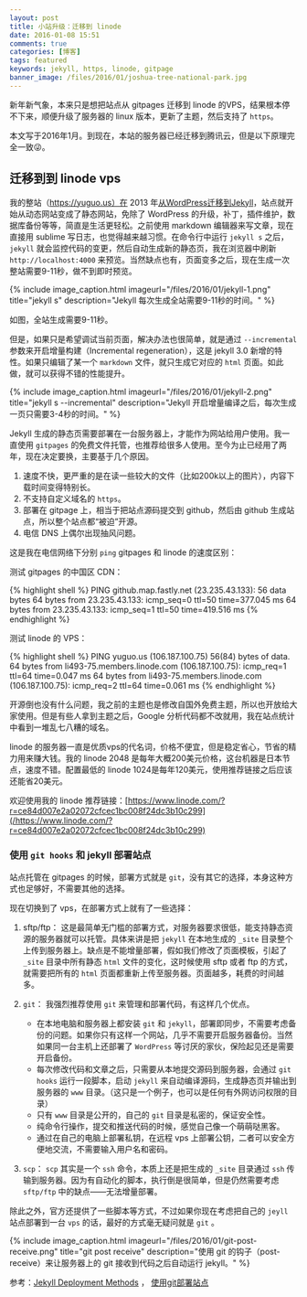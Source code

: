 ```yaml
---
layout: post
title: 小站升级：迁移到 linode
date: 2016-01-08 15:51
comments: true
categories: [博客]
tags: featured
keywords: jekyll, https, linode, gitpage
banner_image: /files/2016/01/joshua-tree-national-park.jpg
---
```


新年新气象，本来只是想把站点从 gitpages 迁移到 linode 的VPS，结果根本停不下来，顺便升级了服务器的 linux 版本，更新了主题，然后支持了 `https`。

<!--more-->

<div class="warning">本文写于2016年1月。到现在，本站的服务器已经迁移到腾讯云，但是以下原理完全一致😜。</div>

## 迁移到到 linode vps

我的整站（https://yuguo.us）在 2013 年[从WordPress迁移到Jekyll](/weblog/github-page-to-amazon-s3/)，站点就开始从动态网站变成了静态网站，免除了 WordPress 的升级，补丁，插件维护，数据库备份等等，简直是生活更轻松。之前使用 markdown 编辑器来写文章，现在直接用 sublime 写日志，也觉得越来越习惯。在命令行中运行 `jekyll s` 之后，`jekyll` 就会监控代码的变更，然后自动生成新的静态页，我在浏览器中刷新 `http://localhost:4000` 来预览。当然缺点也有，页面变多之后，现在生成一次整站需要9-11秒，做不到即时预览。

{% include image_caption.html imageurl="/files/2016/01/jekyll-1.png" title="jekyll s" description="Jekyll 每次生成全站需要9-11秒的时间。" %}

如图，全站生成需要9-11秒。

但是，如果只是希望调试当前页面，解决办法也很简单，就是通过 `--incremental` 参数来开启增量构建（Incremental regeneration），这是 jekyll 3.0 新增的特性。如果只编辑了某一个 `markdown` 文件，就只生成它对应的 `html` 页面。如此做，就可以获得不错的性能提升。

{% include image_caption.html imageurl="/files/2016/01/jekyll-2.png" title="jekyll s --incremental" description="Jekyll 开启增量编译之后，每次生成一页只需要3-4秒的时间。" %}

Jekyll 生成的静态页需要部署在一台服务器上，才能作为网站给用户使用。我一直使用 `gitpages` 的免费文件托管，也推荐给很多人使用。至今为止已经用了两年，现在决定要换，主要基于几个原因。

1. 速度不快，更严重的是在读一些较大的文件（比如200k以上的图片），内容下载时间变得特别长。
2. 不支持自定义域名的 `https`。
3. 部署在 gitpage 上，相当于把站点源码提交到 github，然后由 github 生成站点，所以整个站点都“被迫”开源。
4. 电信 DNS 上偶尔出现抽风问题。

这是我在电信网络下分别 `ping` gitpages 和 linode 的速度区别：

测试 gitpages 的中国区 CDN：

{% highlight shell %}
PING github.map.fastly.net (23.235.43.133): 56 data bytes
64 bytes from 23.235.43.133: icmp_seq=0 ttl=50 time=377.045 ms
64 bytes from 23.235.43.133: icmp_seq=1 ttl=50 time=419.516 ms
{% endhighlight %}

测试 linode 的 VPS：

{% highlight shell %}
PING yuguo.us (106.187.100.75) 56(84) bytes of data.
64 bytes from li493-75.members.linode.com (106.187.100.75): icmp_req=1 ttl=64 time=0.047 ms
64 bytes from li493-75.members.linode.com (106.187.100.75): icmp_req=2 ttl=64 time=0.061 ms
{% endhighlight %}

开源倒也没有什么问题，我之前的主题也是修改自国外免费主题，所以也开放给大家使用。但是有些人拿到主题之后，Google 分析代码都不改就用，我在站点统计中看到一堆乱七八糟的域名。

linode 的服务器一直是优质vps的代名词，价格不便宜，但是稳定省心，节省的精力用来赚大钱。我的 linode 2048 是每年大概200美元价格，这台机器是日本节点，速度不错。配置最低的 linode 1024是每年120美元，使用推荐链接之后应该还能省20美元。

欢迎使用我的 linode 推荐链接：[https://www.linode.com/?r=ce84d007e2a02072cfcec1bc008f24dc3b10c299](/https://www.linode.com/?r=ce84d007e2a02072cfcec1bc008f24dc3b10c299)

### 使用 `git hooks` 和 jekyll 部署站点

站点托管在 gitpages 的时候，部署方式就是 `git`，没有其它的选择，本身这种方式也足够好，不需要其他的选择。

现在切换到了 vps，在部署方式上就有了一些选择：

1. sftp/ftp： 这是最简单无门槛的部署方式，对服务器要求很低，能支持静态资源的服务器就可以托管。具体来讲是把  `jekyll` 在本地生成的 `_site` 目录整个上传到服务器上。缺点是不能增量部署，假如我们修改了页面模板，引起了 `_site` 目录中所有静态 `html` 文件的变化，这时候使用 sftp 或者 ftp 的方式，就需要把所有的 `html` 页面都重新上传至服务器。页面越多，耗费的时间越多。

2. `git`： 我强烈推荐使用 `git` 来管理和部署代码，有这样几个优点。
	- 在本地电脑和服务器上都安装 `git` 和 `jekyll`，部署即同步，不需要考虑备份的问题。如果你只有这样一个网站，几乎不需要开启服务器备份。当然如果同一台主机上还部署了 `WordPress` 等讨厌的家伙，保险起见还是需要开启备份。
	- 每次修改代码和文章之后，只需要从本地提交源码到服务器，会通过 `git hooks` 运行一段脚本，启动 `jekyll` 来自动编译源码，生成静态页并输出到服务器的 `www` 目录。（这只是一个例子，也可以是任何有外网访问权限的目录）
	- 只有 `www` 目录是公开的，自己的 `git` 目录是私密的，保证安全性。
	- 纯命令行操作，提交和推送代码的时候，感觉自己像一个萌萌哒黑客。
	- 通过在自己的电脑上部署私钥，在远程 vps 上部署公钥，二者可以安全方便地交流，不需要输入用户名和密码。

3. `scp`： `scp` 其实是一个 `ssh` 命令，本质上还是把生成的 `_site` 目录通过 `ssh` 传输到服务器。因为有自动化的脚本，执行倒是很简单，但是仍然需要考虑 `sftp/ftp` 中的缺点——无法增量部署。

除此之外，官方还提供了一些脚本等方式，不过如果你现在考虑把自己的 `jeyll` 站点部署到一台 `vps` 的话，最好的方式毫无疑问就是 `git` 。

{% include image_caption.html imageurl="/files/2016/01/git-post-receive.png" title="git post receive" description="使用 git 的钩子（post-receive）来让服务器上的 git 接收到代码之后自动运行 jekyll。" %}


参考：[Jekyll Deployment Methods](http://jekyllrb.com/docs/deployment-methods/) ， [使用git部署站点](/weblog/push-git-repository-to-server/)
